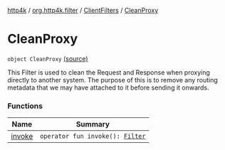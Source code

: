 [http4k](../../../index.md) / [org.http4k.filter](../../index.md) / [ClientFilters](../index.md) / [CleanProxy](./index.md)

# CleanProxy

`object CleanProxy` [(source)](https://github.com/http4k/http4k/blob/master/http4k-core/src/main/kotlin/org/http4k/filter/ClientFilters.kt#L162)

This Filter is used to clean the Request and Response when proxying directly to another system. The purpose
of this is to remove any routing metadata that we may have attached to it before sending it onwards.

### Functions

| Name | Summary |
|---|---|
| [invoke](invoke.md) | `operator fun invoke(): `[`Filter`](../../../org.http4k.core/-filter/index.md) |
